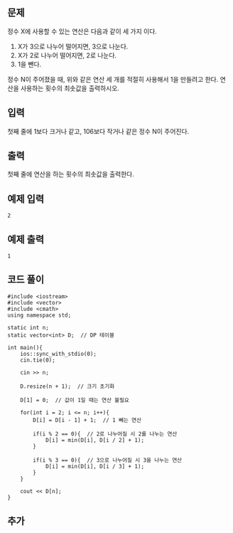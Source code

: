 ## 문제 
정수 X에 사용할 수 있는 연산은 다음과 같이 세 가지 이다.

1. X가 3으로 나누어 떨어지면, 3으로 나눈다.
2. X가 2로 나누어 떨어지면, 2로 나눈다.
3. 1을 뺀다.
   
정수 N이 주어졌을 때, 위와 같은 연산 세 개를 적절히 사용해서 1을 만들려고 한다. 연산을 사용하는 횟수의 최솟값을 출력하시오.
## 입력
첫째 줄에 1보다 크거나 같고, 106보다 작거나 같은 정수 N이 주어진다.


## 출력
첫째 줄에 연산을 하는 횟수의 최솟값을 출력한다.


## 예제 입력 
```
2
```

## 예제 출력  
```
1
```
## 코드 풀이
```
#include <iostream>
#include <vector>
#include <cmath>
using namespace std;

static int n;
static vector<int> D;  // DP 테이블 

int main(){
    ios::sync_with_stdio(0);
    cin.tie(0);
    
    cin >> n;
    
    D.resize(n + 1);  // 크기 초기화
    
    D[1] = 0;  // 값이 1일 때는 연산 불필요
    
    for(int i = 2; i <= n; i++){
        D[i] = D[i - 1] + 1;  // 1 빼는 연산
        
        if(i % 2 == 0){  // 2로 나누어질 시 2를 나누는 연산
            D[i] = min(D[i], D[i / 2] + 1);
        }
        
        if(i % 3 == 0){  // 3으로 나누어질 시 3을 나누는 연산
            D[i] = min(D[i], D[i / 3] + 1);
        }
    }
    
    cout << D[n];
}
```
## 추가
